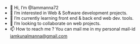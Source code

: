 - 👋 Hi, I’m @Iammanna72
- 👀 I’m interested in Web & Software development projects. 
- 🌱 I’m currently learning front end  & back end web dev. tools.
- 💞️ I’m looking to collaborate on web projects.
- 📫 How to reach me ? You can mail me in my personal mail-id iamkunalmanna@gmail.com


